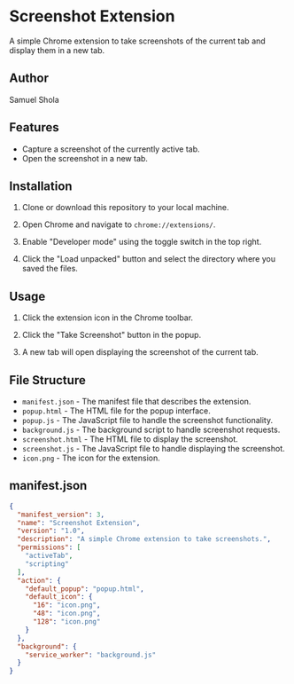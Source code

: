 # Screenshot Extension

A simple Chrome extension to take screenshots of the current tab and display them in a new tab.

## Author

Samuel Shola

## Features

- Capture a screenshot of the currently active tab.
- Open the screenshot in a new tab.

## Installation

1. Clone or download this repository to your local machine.

2. Open Chrome and navigate to `chrome://extensions/`.

3. Enable "Developer mode" using the toggle switch in the top right.

4. Click the "Load unpacked" button and select the directory where you saved the files.

## Usage

1. Click the extension icon in the Chrome toolbar.

2. Click the "Take Screenshot" button in the popup.

3. A new tab will open displaying the screenshot of the current tab.

## File Structure

- `manifest.json` - The manifest file that describes the extension.
- `popup.html` - The HTML file for the popup interface.
- `popup.js` - The JavaScript file to handle the screenshot functionality.
- `background.js` - The background script to handle screenshot requests.
- `screenshot.html` - The HTML file to display the screenshot.
- `screenshot.js` - The JavaScript file to handle displaying the screenshot.
- `icon.png` - The icon for the extension.

## manifest.json

```json
{
  "manifest_version": 3,
  "name": "Screenshot Extension",
  "version": "1.0",
  "description": "A simple Chrome extension to take screenshots.",
  "permissions": [
    "activeTab",
    "scripting"
  ],
  "action": {
    "default_popup": "popup.html",
    "default_icon": {
      "16": "icon.png",
      "48": "icon.png",
      "128": "icon.png"
    }
  },
  "background": {
    "service_worker": "background.js"
  }
}
